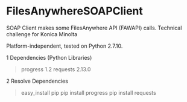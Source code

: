 # FilesAnywhereSOAPClient
SOAP Client makes some FilesAnywhere API (FAWAPI) calls. Technical challenge for Konica Minolta

Platform-independent, tested on Python 2.7.10.

1 Dependencies (Python Libraries)
> progress 1.2
> requests 2.13.0

2 Resolve Dependencies
> easy_install pip
> pip install progress
> pip install requests
